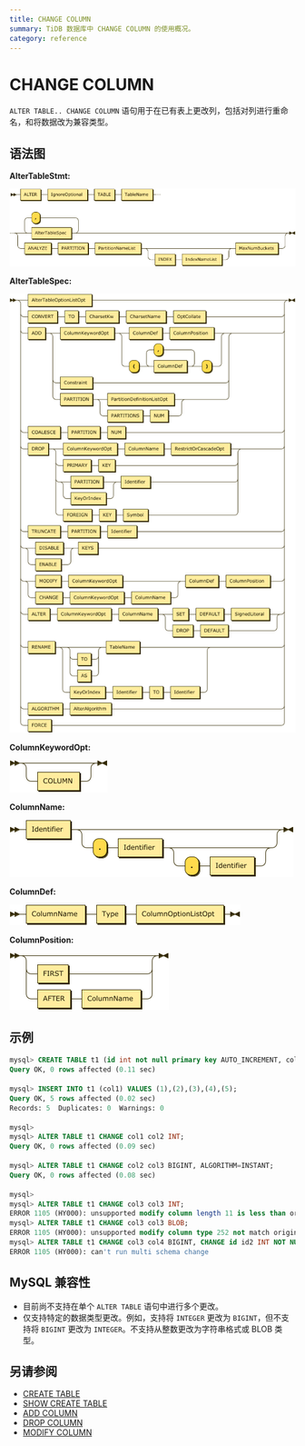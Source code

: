 ```yaml
---
title: CHANGE COLUMN
summary: TiDB 数据库中 CHANGE COLUMN 的使用概况。
category: reference
---
```


# CHANGE COLUMN

`ALTER TABLE.. CHANGE COLUMN` 语句用于在已有表上更改列，包括对列进行重命名，和将数据改为兼容类型。

## 语法图

**AlterTableStmt:**

![AlterTableStmt](/media/sqlgram/AlterTableStmt.png)

**AlterTableSpec:**

![AlterTableSpec](/media/sqlgram/AlterTableSpec.png)

**ColumnKeywordOpt:**

![ColumnKeywordOpt](/media/sqlgram/ColumnKeywordOpt.png)

**ColumnName:**

![ColumnName](/media/sqlgram/ColumnName.png)

**ColumnDef:**

![ColumnDef](/media/sqlgram/ColumnDef.png)

**ColumnPosition:**

![ColumnPosition](/media/sqlgram/ColumnPosition.png)

## 示例

```sql
mysql> CREATE TABLE t1 (id int not null primary key AUTO_INCREMENT, col1 INT);
Query OK, 0 rows affected (0.11 sec)

mysql> INSERT INTO t1 (col1) VALUES (1),(2),(3),(4),(5);
Query OK, 5 rows affected (0.02 sec)
Records: 5  Duplicates: 0  Warnings: 0

mysql>
mysql> ALTER TABLE t1 CHANGE col1 col2 INT;
Query OK, 0 rows affected (0.09 sec)

mysql> ALTER TABLE t1 CHANGE col2 col3 BIGINT, ALGORITHM=INSTANT;
Query OK, 0 rows affected (0.08 sec)

mysql>
mysql> ALTER TABLE t1 CHANGE col3 col3 INT;
ERROR 1105 (HY000): unsupported modify column length 11 is less than origin 20
mysql> ALTER TABLE t1 CHANGE col3 col3 BLOB;
ERROR 1105 (HY000): unsupported modify column type 252 not match origin 8
mysql> ALTER TABLE t1 CHANGE col3 col4 BIGINT, CHANGE id id2 INT NOT NULL;
ERROR 1105 (HY000): can't run multi schema change
```

## MySQL 兼容性

* 目前尚不支持在单个 `ALTER TABLE` 语句中进行多个更改。
* 仅支持特定的数据类型更改。例如，支持将 `INTEGER` 更改为 `BIGINT`，但不支持将 `BIGINT` 更改为 `INTEGER`。不支持从整数更改为字符串格式或 BLOB 类型。

## 另请参阅

* [CREATE TABLE](/reference/sql/statements/create-table.md)
* [SHOW CREATE TABLE](/reference/sql/statements/show-create-table.md)
* [ADD COLUMN](/reference/sql/statements/add-column.md)
* [DROP COLUMN](/reference/sql/statements/drop-column.md)
* [MODIFY COLUMN](/reference/sql/statements/modify-column.md)
